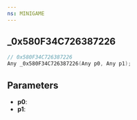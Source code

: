 ```yaml
---
ns: MINIGAME
---
```

## _0x580F34C726387226

```c
// 0x580F34C726387226
Any _0x580F34C726387226(Any p0, Any p1);
```

## Parameters
* **p0**:
* **p1**:
